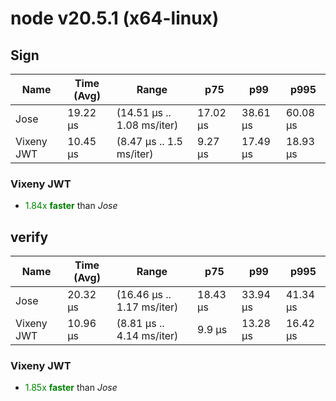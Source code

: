 
# node v20.5.1 (x64-linux)

## Sign
| Name | Time (Avg) | Range | p75 | p99 | p995 |
|------|------------|-------|-----|-----|------|
| Jose | 19.22 µs | (14.51 µs .. 1.08 ms/iter) | 17.02 µs | 38.61 µs | 60.08 µs |
| Vixeny JWT | 10.45 µs | (8.47 µs .. 1.5 ms/iter) | 9.27 µs | 17.49 µs | 18.93 µs |## **Summary** for *Sign*

### **Vixeny JWT** 

- <span style="color:green">1.84x **faster**</span> than *Jose*





## verify
| Name | Time (Avg) | Range | p75 | p99 | p995 |
|------|------------|-------|-----|-----|------|
| Jose | 20.32 µs | (16.46 µs .. 1.17 ms/iter) | 18.43 µs | 33.94 µs | 41.34 µs |
| Vixeny JWT | 10.96 µs | (8.81 µs .. 4.14 ms/iter) | 9.9 µs | 13.28 µs | 16.42 µs |## **Summary** for *verify*

### **Vixeny JWT** 

- <span style="color:green">1.85x **faster**</span> than *Jose*


